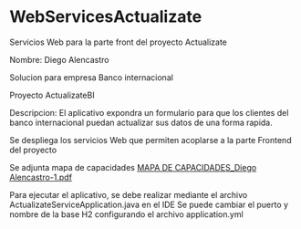 # WebServicesActualizate
Servicios Web para la parte front del proyecto Actualizate

Nombre: Diego Alencastro

Solucion para empresa Banco internacional

Proyecto ActualizateBI

Descripcion: El aplicativo expondra un formulario para que los clientes del banco internacional puedan actualizar sus datos de una forma rapida.

Se despliega los servicios Web que permiten acoplarse a la parte Frontend del proyecto

Se adjunta mapa de capacidades
[MAPA DE CAPACIDADES_Diego Alencastro-1.pdf](https://github.com/DiegoAlencastro/FrontendActualizaBI/files/13531524/MAPA.DE.CAPACIDADES_Diego.Alencastro-1.pdf)

Para ejecutar el aplicativo, se debe realizar mediante el archivo ActualizateServiceApplication.java en el IDE
Se puede cambiar el puerto y nombre de la base H2 configurando el archivo application.yml
